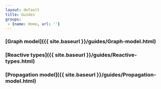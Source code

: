 ```yaml
---
layout: default
title: Guides
groups: 
 - {name: Home, url: ''}
---
```


### [Graph model]({{ site.baseurl }}/guides/Graph-model.html)
### [Reactive types]({{ site.baseurl }}/guides/Reactive-types.html)
### [Propagation model]({{ site.baseurl }}/guides/Propagation-model.html)